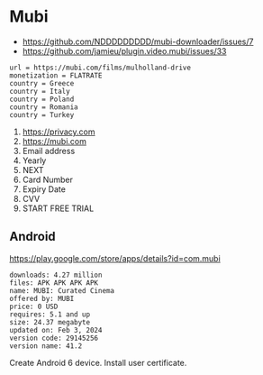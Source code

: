 # Mubi

- https://github.com/NDDDDDDDDD/mubi-downloader/issues/7
- https://github.com/jamieu/plugin.video.mubi/issues/33

~~~
url = https://mubi.com/films/mulholland-drive
monetization = FLATRATE
country = Greece
country = Italy
country = Poland
country = Romania
country = Turkey
~~~

1. https://privacy.com
2. https://mubi.com
3. Email address
4. Yearly
5. NEXT
6. Card Number
7. Expiry Date
8. CVV
9. START FREE TRIAL

## Android

https://play.google.com/store/apps/details?id=com.mubi

~~~
downloads: 4.27 million
files: APK APK APK APK
name: MUBI: Curated Cinema
offered by: MUBI
price: 0 USD
requires: 5.1 and up
size: 24.37 megabyte
updated on: Feb 3, 2024
version code: 29145256
version name: 41.2
~~~

Create Android 6 device. Install user certificate.
